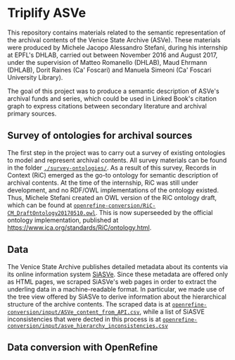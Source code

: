 # Triplify ASVe

This repository contains materials related to the semantic representation of the archival contents of the Venice State Archive (ASVe). These materials were produced by Michele Jacopo Alessandro Stefani, during his internship at EPFL's DHLAB, carried out between November 2016 and August 2017, under the supervision of Matteo Romanello (DHLAB), Maud Ehrmann (DHLAB), Dorit Raines (Ca' Foscari) and Manuela Simeoni (Ca' Foscari University Library).

The goal of this project was to produce a semantic description of ASVe's archival funds and series, which could be used in Linked Book's citation graph to express citations between secondary literature and archival primary sources.

## Survey of ontologies for archival sources

The first step in the project was to carry out a survey of existing ontologies to model and represent archival contents. All survey materials can be found in the folder [`./survey-ontologies/`](survey-ontologies/). As a result of this survey, Records in Context (RiC) emerged as the go-to ontology for semantic description of archival contents. At the time of the internship, RiC was still under development, and no RDF/OWL implementations of the ontology existed. Thus, Michele Stefani created an OWL version of the RiC ontology draft, which can be found at [`openrefine-conversion/RiC-CM_DraftOntology20170510.owl`](openrefine-conversion/RiC-CM_DraftOntology20170510.owl). This is now superseeded by the official ontology implementation, published at <https://www.ica.org/standards/RiC/ontology.html>.

## Data

The Venice State Archive publishes detailed metadata about its contents via its online information system [SiASVe](http://www.archiviodistatovenezia.it/siasve/cgi-bin/pagina.pl). Since these metadata are offered only as HTML pages, we scraped SiASVe's web pages in order to extract the underling data in a machine-readable format. In particular, we made use of the tree view offered by SiASVe to derive information about the hierarchical structure of the archive contents. The scraped data is at [`openrefine-conversion/input/ASVe_content_from_API.csv`](openrefine-conversion/input/ASVe_content_from_API.csv), while a list of SiASVE inconsistencies that were dected in this process is at [`openrefine-conversion/input/asve_hierarchy_inconsistencies.csv`](openrefine-conversion/input/asve_hierarchy_inconsistencies.csv) 


## Data conversion with OpenRefine

